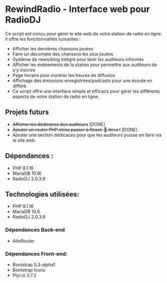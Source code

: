 # RewindRadio - Interface web pour RadioDJ

Ce script est conçu pour gérer le site web de votre station de radio en ligne. Il offre les fonctionnalités suivantes :

- Afficher les dernières chansons jouées
- Faire un décompte des chansons les plus jouées
- Système de news/blog intégré pour tenir les auditeurs informés
- Afficher les évènements de la station pour permettre aux auditeurs de s'y inscrire
- Page horaire pour montrer les heures de diffusion
- Affichage des émissions enregistrées/podcasts pour une écoute en différé.
- Ce script offre une interface simple et efficace pour gérer les différents aspects de votre station de radio en ligne.

## Projets futurs

- ~~Afficher les dédicaces des auditeurs~~ [DONE]
- ~~Ajouter un router PHP et/ou passer à React. :wave: devs !~~ [DONE]
- Ajouter une section dédicaces pour que les auditeurs puisse en faire via le site web

## Dépendances :
- PHP 8.1.16
- MariaDB 10.16
- RadioDJ 2.0.3.9

## Technologies utilisées:
- PHP 8.1.16
- MariaDB 10.6
- RadioDJ 2.0.3.9

### Dépendances Back-end
- AltoRouter

### Dépendances Front-end:

- Bootstrap 5.3-alpha1
- Bootstrap Icons
- Plyr.io 3.7.3